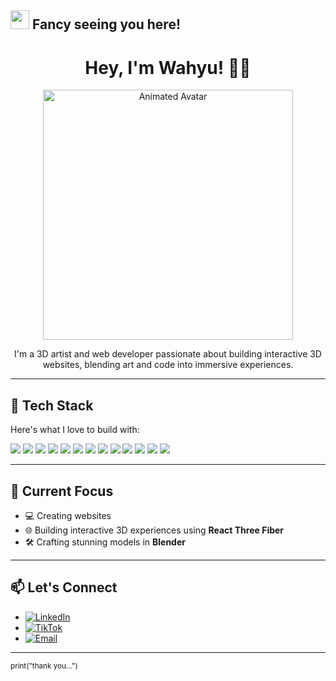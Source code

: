 ## <img src="https://raw.githubusercontent.com/aemmadi/aemmadi/master/wave.gif" width="30"> Fancy seeing you here! 

<h1 align="center">
  Hey, I'm Wahyu! 👨‍💻
</h1>

<p align="center">
  <img src="https://files.catbox.moe/anmxxi.gif" width="400" alt="Animated Avatar" />
</p>


<p align="center">
  I'm a 3D artist and web developer passionate about building interactive 3D websites, blending art and code into immersive experiences.
</p>

---

## 🧰 Tech Stack

Here's what I love to build with:

<p>
  <a href="https://developer.mozilla.org/en-US/docs/Web/HTML"><img src="https://img.shields.io/badge/-HTML5-E34F26?style=flat-square&logo=html5&logoColor=white" /></a>
  <a href="https://developer.mozilla.org/en-US/docs/Web/CSS"><img src="https://img.shields.io/badge/-CSS3-1572B6?style=flat-square&logo=css3" /></a>
  <a href="https://www.oracle.com/java/"><img src="https://img.shields.io/badge/-Java-E34A86?style=flat-square&logo=java" /></a>
  <a href="https://developer.mozilla.org/en-US/docs/Web/JavaScript"><img src="https://img.shields.io/badge/-JavaScript-black?style=flat-square&logo=javascript" /></a>
  <a href="https://reactjs.org/"><img src="https://img.shields.io/badge/-React-black?style=flat-square&logo=react" /></a>
  <a href="https://threejs.org/"><img src="https://img.shields.io/badge/-Three.js-000000?style=flat-square&logo=three.js" /></a>
  <a href="https://vitejs.dev/"><img src="https://img.shields.io/badge/-Vite-646CFF?style=flat-square&logo=vite&logoColor=white" /></a>
  <a href="https://www.mysql.com/"><img src="https://img.shields.io/badge/-MySQL-black?style=flat-square&logo=mysql" /></a>
  <a href="https://www.docker.com/"><img src="https://img.shields.io/badge/-Docker-black?style=flat-square&logo=docker" /></a>
  <a href="https://git-scm.com/"><img src="https://img.shields.io/badge/-Git-black?style=flat-square&logo=git" /></a>
  <a href="https://github.com/"><img src="https://img.shields.io/badge/-GitHub-181717?style=flat-square&logo=github" /></a>
  <a href="https://figma.com/"><img src="https://img.shields.io/badge/-Figma-black?style=flat-square&logo=figma" /></a>
  <a href="https://www.blender.org/"><img src="https://img.shields.io/badge/-Blender-F5792A?style=flat-square&logo=blender&logoColor=white" /></a>
</p>

---

## 🔭 Current Focus

- 💻 Creating websites
- 🌐 Building interactive 3D experiences using **React Three Fiber**
- 🛠️ Crafting stunning models in **Blender**

---

## 📫 Let's Connect

- [![LinkedIn](https://img.shields.io/badge/LinkedIn-wahyutricahya-blue?style=flat&logo=linkedin&logoColor=white)](https://linkedin.com/in/wahyu-tri-cahya-a33607368)
- [![TikTok](https://img.shields.io/badge/TikTok-@yuriya__dev-black?style=flat&logo=tiktok&logoColor=white)](https://www.tiktok.com/@yuriya_dev)
- [![Email](https://img.shields.io/badge/Email-yuriyaproject@gmail.com-red?style=flat&logo=gmail&logoColor=white)](mailto:yuriyaproject@gmail.com)

---

<sub>print("thank you...")</sub>
